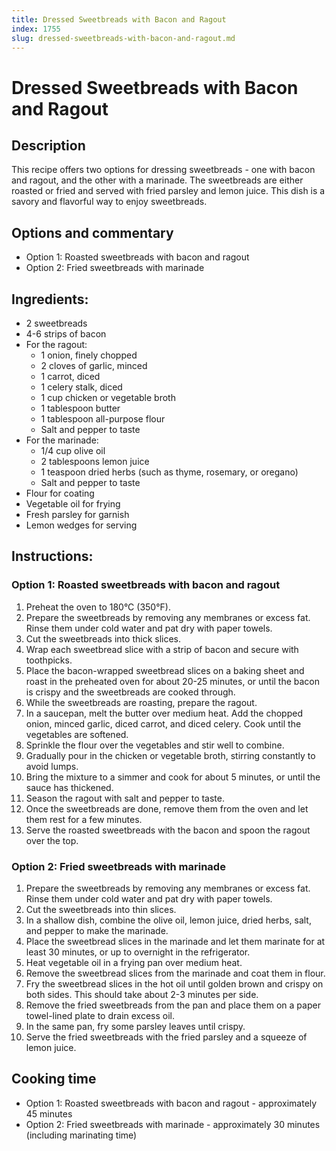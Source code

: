 ```yaml
---
title: Dressed Sweetbreads with Bacon and Ragout
index: 1755
slug: dressed-sweetbreads-with-bacon-and-ragout.md
---
```


# Dressed Sweetbreads with Bacon and Ragout

## Description
This recipe offers two options for dressing sweetbreads - one with bacon and ragout, and the other with a marinade. The sweetbreads are either roasted or fried and served with fried parsley and lemon juice. This dish is a savory and flavorful way to enjoy sweetbreads.

## Options and commentary
- Option 1: Roasted sweetbreads with bacon and ragout
- Option 2: Fried sweetbreads with marinade

## Ingredients:
- 2 sweetbreads
- 4-6 strips of bacon
- For the ragout:
  - 1 onion, finely chopped
  - 2 cloves of garlic, minced
  - 1 carrot, diced
  - 1 celery stalk, diced
  - 1 cup chicken or vegetable broth
  - 1 tablespoon butter
  - 1 tablespoon all-purpose flour
  - Salt and pepper to taste
- For the marinade:
  - 1/4 cup olive oil
  - 2 tablespoons lemon juice
  - 1 teaspoon dried herbs (such as thyme, rosemary, or oregano)
  - Salt and pepper to taste
- Flour for coating
- Vegetable oil for frying
- Fresh parsley for garnish
- Lemon wedges for serving

## Instructions:
### Option 1: Roasted sweetbreads with bacon and ragout
1. Preheat the oven to 180°C (350°F).
2. Prepare the sweetbreads by removing any membranes or excess fat. Rinse them under cold water and pat dry with paper towels.
3. Cut the sweetbreads into thick slices.
4. Wrap each sweetbread slice with a strip of bacon and secure with toothpicks.
5. Place the bacon-wrapped sweetbread slices on a baking sheet and roast in the preheated oven for about 20-25 minutes, or until the bacon is crispy and the sweetbreads are cooked through.
6. While the sweetbreads are roasting, prepare the ragout.
7. In a saucepan, melt the butter over medium heat. Add the chopped onion, minced garlic, diced carrot, and diced celery. Cook until the vegetables are softened.
8. Sprinkle the flour over the vegetables and stir well to combine.
9. Gradually pour in the chicken or vegetable broth, stirring constantly to avoid lumps.
10. Bring the mixture to a simmer and cook for about 5 minutes, or until the sauce has thickened.
11. Season the ragout with salt and pepper to taste.
12. Once the sweetbreads are done, remove them from the oven and let them rest for a few minutes.
13. Serve the roasted sweetbreads with the bacon and spoon the ragout over the top.

### Option 2: Fried sweetbreads with marinade
1. Prepare the sweetbreads by removing any membranes or excess fat. Rinse them under cold water and pat dry with paper towels.
2. Cut the sweetbreads into thin slices.
3. In a shallow dish, combine the olive oil, lemon juice, dried herbs, salt, and pepper to make the marinade.
4. Place the sweetbread slices in the marinade and let them marinate for at least 30 minutes, or up to overnight in the refrigerator.
5. Heat vegetable oil in a frying pan over medium heat.
6. Remove the sweetbread slices from the marinade and coat them in flour.
7. Fry the sweetbread slices in the hot oil until golden brown and crispy on both sides. This should take about 2-3 minutes per side.
8. Remove the fried sweetbreads from the pan and place them on a paper towel-lined plate to drain excess oil.
9. In the same pan, fry some parsley leaves until crispy.
10. Serve the fried sweetbreads with the fried parsley and a squeeze of lemon juice.

## Cooking time
- Option 1: Roasted sweetbreads with bacon and ragout - approximately 45 minutes
- Option 2: Fried sweetbreads with marinade - approximately 30 minutes (including marinating time)